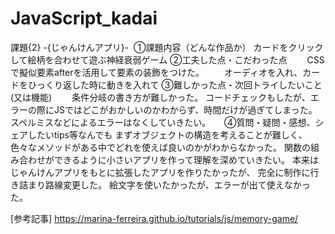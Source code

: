 # JavaScript_kadai
課題{2} -{じゃんけんアプリ}-
​
①課題内容（どんな作品か）
 カードをクリックして絵柄を合わせて遊ぶ神経衰弱ゲーム
​
②工夫した点・こだわった点
　　CSSで擬似要素afterを活用して要素の装飾をつけた。
　　オーディオを入れ、カードをひっくり返した時に動きを入れて
③難しかった点・次回トライしたいこと(又は機能)
　　条件分岐の書き方が難しかった。
  コードチェックもしたが、エラーの際にJSではどこがおかしいのかわからず、時間だけが過ぎてしまった。
  スペルミスなどによるエラーはなくしていきたい。
　
​
④質問・疑問・感想、シェアしたいtips等なんでも
まずオブジェクトの構造を考えることが難しく、
色々なメソッドがある中でどれを使えば良いのかがわからなかった。
関数の組み合わせができるように小さいアプリを作って理解を深めていきたい。
本来はじゃんけんアプリをもとに拡張したアプリを作りたかったが、
完全に制作に行き詰まり路線変更した。
絵文字を使いたかったが、エラーが出て使えなかった。

[参考記事]
https://marina-ferreira.github.io/tutorials/js/memory-game/
